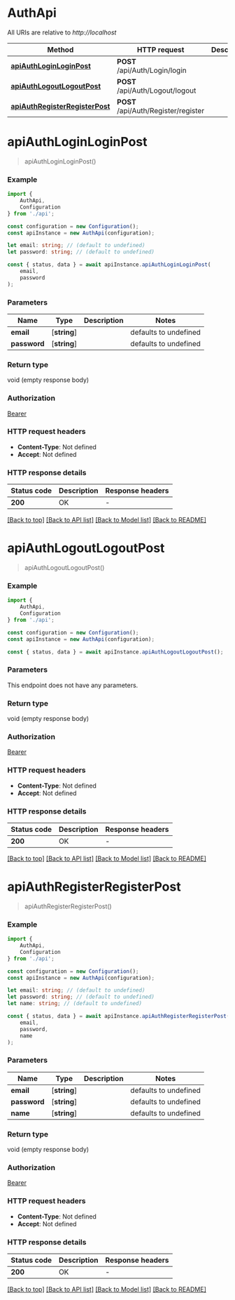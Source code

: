 # AuthApi

All URIs are relative to *http://localhost*

|Method | HTTP request | Description|
|------------- | ------------- | -------------|
|[**apiAuthLoginLoginPost**](#apiauthloginloginpost) | **POST** /api/Auth/Login/login | |
|[**apiAuthLogoutLogoutPost**](#apiauthlogoutlogoutpost) | **POST** /api/Auth/Logout/logout | |
|[**apiAuthRegisterRegisterPost**](#apiauthregisterregisterpost) | **POST** /api/Auth/Register/register | |

# **apiAuthLoginLoginPost**
> apiAuthLoginLoginPost()


### Example

```typescript
import {
    AuthApi,
    Configuration
} from './api';

const configuration = new Configuration();
const apiInstance = new AuthApi(configuration);

let email: string; // (default to undefined)
let password: string; // (default to undefined)

const { status, data } = await apiInstance.apiAuthLoginLoginPost(
    email,
    password
);
```

### Parameters

|Name | Type | Description  | Notes|
|------------- | ------------- | ------------- | -------------|
| **email** | [**string**] |  | defaults to undefined|
| **password** | [**string**] |  | defaults to undefined|


### Return type

void (empty response body)

### Authorization

[Bearer](../README.md#Bearer)

### HTTP request headers

 - **Content-Type**: Not defined
 - **Accept**: Not defined


### HTTP response details
| Status code | Description | Response headers |
|-------------|-------------|------------------|
|**200** | OK |  -  |

[[Back to top]](#) [[Back to API list]](../README.md#documentation-for-api-endpoints) [[Back to Model list]](../README.md#documentation-for-models) [[Back to README]](../README.md)

# **apiAuthLogoutLogoutPost**
> apiAuthLogoutLogoutPost()


### Example

```typescript
import {
    AuthApi,
    Configuration
} from './api';

const configuration = new Configuration();
const apiInstance = new AuthApi(configuration);

const { status, data } = await apiInstance.apiAuthLogoutLogoutPost();
```

### Parameters
This endpoint does not have any parameters.


### Return type

void (empty response body)

### Authorization

[Bearer](../README.md#Bearer)

### HTTP request headers

 - **Content-Type**: Not defined
 - **Accept**: Not defined


### HTTP response details
| Status code | Description | Response headers |
|-------------|-------------|------------------|
|**200** | OK |  -  |

[[Back to top]](#) [[Back to API list]](../README.md#documentation-for-api-endpoints) [[Back to Model list]](../README.md#documentation-for-models) [[Back to README]](../README.md)

# **apiAuthRegisterRegisterPost**
> apiAuthRegisterRegisterPost()


### Example

```typescript
import {
    AuthApi,
    Configuration
} from './api';

const configuration = new Configuration();
const apiInstance = new AuthApi(configuration);

let email: string; // (default to undefined)
let password: string; // (default to undefined)
let name: string; // (default to undefined)

const { status, data } = await apiInstance.apiAuthRegisterRegisterPost(
    email,
    password,
    name
);
```

### Parameters

|Name | Type | Description  | Notes|
|------------- | ------------- | ------------- | -------------|
| **email** | [**string**] |  | defaults to undefined|
| **password** | [**string**] |  | defaults to undefined|
| **name** | [**string**] |  | defaults to undefined|


### Return type

void (empty response body)

### Authorization

[Bearer](../README.md#Bearer)

### HTTP request headers

 - **Content-Type**: Not defined
 - **Accept**: Not defined


### HTTP response details
| Status code | Description | Response headers |
|-------------|-------------|------------------|
|**200** | OK |  -  |

[[Back to top]](#) [[Back to API list]](../README.md#documentation-for-api-endpoints) [[Back to Model list]](../README.md#documentation-for-models) [[Back to README]](../README.md)

